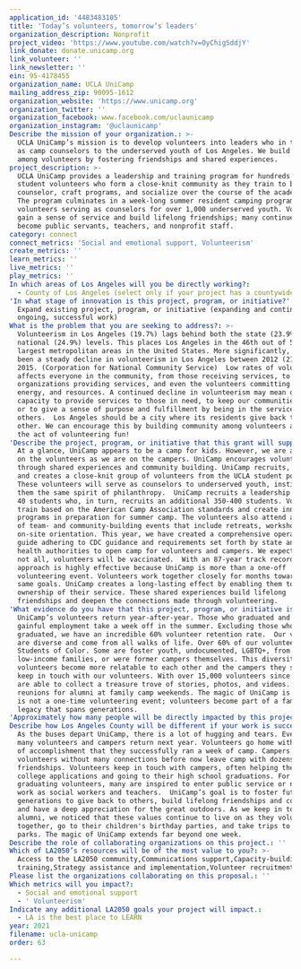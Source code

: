 ```yaml
---
application_id: '4483483105'
title: 'Today’s volunteers, tomorrow’s leaders'
organization_description: Nonprofit
project_video: 'https://www.youtube.com/watch?v=OyChigSddjY'
link_donate: donate.unicamp.org
link_volunteer: ''
link_newsletter: ''
ein: 95-4178455
organization_name: UCLA UniCamp
mailing_address_zip: 90095-1612
organization_website: 'https://www.unicamp.org'
organization_twitter: ''
organization_facebook: www.facebook.com/uclaunicamp
organization_instagram: '@uclaunicamp'
Describe the mission of your organization.: >-
  UCLA UniCamp’s mission is to develop volunteers into leaders who in turn serve
  as camp counselors to the underserved youth of Los Angeles. We build community
  among volunteers by fostering friendships and shared experiences.
project_description: >-
  UCLA UniCamp provides a leadership and training program for hundreds of UCLA
  student volunteers who form a close-knit community as they train to be a camp
  counselor, craft programs, and socialize over the course of the academic year.
  The program culminates in a week-long summer resident camping program with
  volunteers serving as counselors for over 1,000 underserved youth. Volunteers
  gain a sense of service and build lifelong friendships; many continue on to
  become public servants, teachers, and nonprofit staff.
category: connect
connect_metrics: 'Social and emotional support, Volunteerism'
create_metrics: ''
learn_metrics: ''
live_metrics: ''
play_metrics: ''
In which areas of Los Angeles will you be directly working?:
  - County of Los Angeles (select only if your project has a countywide benefit)
'In what stage of innovation is this project, program, or initiative?': >-
  Expand existing project, program, or initiative (expanding and continuing
  ongoing, successful work)
What is the problem that you are seeking to address?: >-
  Volunteerism in Los Angeles (19.7%) lags behind both the state (23.9%) and
  national (24.9%) levels. This places Los Angeles in the 46th out of 51 of the
  largest metropolitan areas in the United States. More significantly, there has
  been a steady decline in volunteerism in Los Angeles between 2012 (21.7%) and
  2015. (Corporation for National Community Service)  Low rates of volunteerism
  affects everyone in the community, from those receiving services, to the
  organizations providing services, and even the volunteers committing time,
  energy, and resources. A continued decline in volunteerism may mean decreased
  capacity to provide services to those in need, to keep our communities clean,
  or to give a sense of purpose and fulfillment by being in the service of
  others.  Los Angeles should be a city where its residents give back to each
  other. We can encourage this by building community among volunteers and make
  the act of volunteering fun!
'Describe the project, program, or initiative that this grant will support to address the problem identified.': >-
  At a glance, UniCamp appears to be a camp for kids. However, we are as focused
  on the volunteers as we are on the campers. UniCamp encourages volunteerism
  through shared experiences and community building. UniCamp recruits, trains,
  and creates a close-knit group of volunteers from the UCLA student population.
  These volunteers will serve as counselors to underserved youth, instilling in
  them the same spirit of philanthropy.  UniCamp recruits a leadership team of
  40 students who, in turn, recruits an additional 350-400 students. Volunteers
  train based on the American Camp Association standards and create innovative
  programs in preparation for summer camp. The volunteers also attend a series
  of team- and community-building events that include retreats, workshops, and
  on-site orientation. This year, we have created a comprehensive operational
  guide adhering to CDC guidance and requirements set forth by state and local
  health authorities to open camp for volunteers and campers. We expect most, if
  not all, volunteers will be vaccinated.  With an 87-year track record, our
  approach is highly effective because UniCamp is more than a one-off
  volunteering event. Volunteers work together closely for months toward the
  same goals. UniCamp creates a long-lasting effect by enabling them to have
  ownership of their service. These shared experiences build lifelong
  friendships and deepen the connections made through volunteering.
'What evidence do you have that this project, program, or initiative is or will be successful, and how will you define and measure success?': >-
  UniCamp’s volunteers return year-after-year. Those who graduated and found
  gainful employment take a week off in the summer. Excluding those who
  graduated, we have an incredible 60% volunteer retention rate.  Our volunteers
  are diverse and come from all walks of life. Over 60% of our volunteers are
  Students of Color. Some are foster youth, undocumented, LGBTQ+, from
  low-income families, or were former campers themselves. This diversity helps
  volunteers become more relatable to each other and the campers they serve.  We
  keep in touch with our volunteers. With over 15,000 volunteers since 1934, we
  are able to collect a treasure trove of stories, photos, and videos. We hold
  reunions for alumni at family camp weekends. The magic of UniCamp is that it
  is not a one-time volunteering event; volunteers become part of a family and a
  legacy that spans generations.
'Approximately how many people will be directly impacted by this project, program, or initiative?': '400'
Describe how Los Angeles County will be different if your work is successful.: >-
  As the buses depart UniCamp, there is a lot of hugging and tears. Even so,
  many volunteers and campers return next year. Volunteers go home with a sense
  of accomplishment that they successfully ran a week of camp. Campers and
  volunteers without many connections before now leave camp with dozens of new
  friendships. Volunteers keep in touch with campers, often helping them with
  college applications and going to their high school graduations. For
  graduating volunteers, many are inspired to enter public service or nonprofit
  work as social workers and teachers.  UniCamp’s goal is to foster future
  generations to give back to others, build lifelong friendships and community,
  and have a deep appreciation for the great outdoors. As we keep in touch with
  alumni, we noticed that these values continue to live on as they volunteer
  together, go to their children's birthday parties, and take trips to national
  parks. The magic of UniCamp extends far beyond one week.
Describe the role of collaborating organizations on this project.: ''
Which of LA2050’s resources will be of the most value to you?: >-
  Access to the LA2050 community,Communications support,Capacity-building and
  training,Strategy assistance and implementation,Volunteer recruitment
Please list the organizations collaborating on this proposal.: ''
Which metrics will you impact?:
  - Social and emotional support
  - ' Volunteerism'
Indicate any additional LA2050 goals your project will impact.:
  - LA is the best place to LEARN
year: 2021
filename: ucla-unicamp
order: 63

---
```

